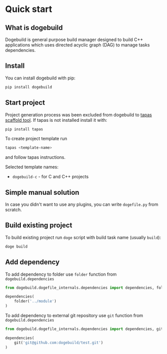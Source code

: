 # Quick start

## What is dogebuild

Dogebuild is general purpose build manager designed to build C++ applications which uses
directed acyclic graph (DAG) to manage tasks dependencies.

## Install

You can install dogebuild with pip:
```sh
pip install dogebuild
```

## Start project

Project generation process was been excluded from dogebuild to [tapas scaffold tool]().
If tapas is not installed install it with:

```sh
pip install tapas
```

To create project template run

```sh
tapas <template-name>
```

and follow tapas instructions.

Selected template names:
- `dogebuild-c` - for C and C++ projects

## Simple manual solution

In case you didn't want to use any plugins, you can write `dogefile.py` from scratch.


## Build existing project

To build existing project run `doge` script with build task name (usually `build`):
```sh
doge build
```

## Add dependency

To add dependency to folder use `folder` function from `dogebuild.dependencies`

```python
from dogebuild.dogefile_internals.dependencies import dependencies, folder

dependencies(
    folder('../module')
)
```

To add dependency to external git repository use `git` function from `dogebuild.dependencies`

```python
from dogebuild.dogefile_internals.dependencies import dependencies, git

dependencies(
    git('git@github.com:dogebuild/test.git')
)
```
